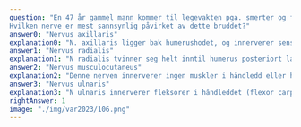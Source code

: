 ```yaml
---
question: "En 47 år gammel mann kommer til legevakten pga. smerter og feilstilling i høyre arm etter et fall. Det er hevelse og smerter midt på armen, som også er litt feilstilt. Distale pulser er intakte, og han har god kapillærfyllning i fingrene. Han klarer ikke ekstendere (dorsalflektere) håndleddet. Røntgen viser et brudd i humerusskaftet.
Hvilken nerve er mest sannsynlig påvirket av dette bruddet?"
answer0: "Nervus axillaris"
explanation0: "N. axillaris ligger bak humerushodet, og innerverer sensibilitet over deltoidområdet, samt motorikk til deltoidmuskelen."
answer1: "Nervus radialis"
explanation1: "N radialis tvinner seg helt inntil humerus posteriort langs distale 1/3 og er utsatt ved midtskaftfrakturer. Radialis innerverer ekstebnsorer (dorsiflektorer) i håndledd, og skade på denne nerven fører til drophånd."
answer2: "Nervus musculocutaneus"
explanation2: "Denne nerven innerverer ingen muskler i håndledd eller hånd."
answer3: "Nervus ulnaris"
explanation3: "N ulnaris innerverer fleksorer i håndleddet (flexor carpi ulnaris), og ikke ekstensorer"
rightAnswer: 1
image: "./img/var2023/106.png"
---
```



